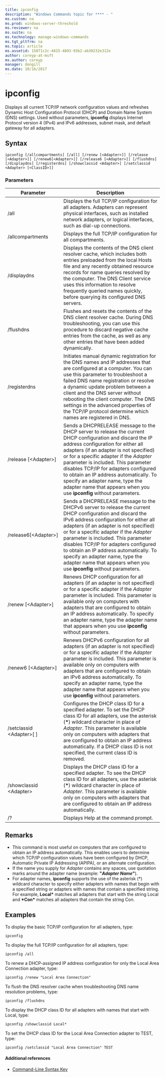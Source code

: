 ```yaml
---
title: ipconfig
description: "Windows Commands topic for **** - "
ms.custom: na
ms.prod: windows-server-threshold
ms.reviewer: na
ms.suite: na
ms.technology: manage-windows-commands
ms.tgt_pltfrm: na
ms.topic: article
ms.assetid: 15071c2c-4815-4893-93b2-ab30232e312e
author: coreyp-at-msft
ms.author: coreyp
manager: dongill
ms.date: 10/16/2017
---
```


# ipconfig



Displays all current TCP/IP network configuration values and refreshes Dynamic Host Configuration Protocol (DHCP) and Domain Name System (DNS) settings. Used without parameters, **ipconfig** displays Internet Protocol version 4 (IPv4) and IPv6 addresses, subnet mask, and default gateway for all adapters.

## Syntax

```
ipconfig [/allcompartments] [/all] [/renew [<Adapter>]] [/release [<Adapter>]] [/renew6[<Adapter>]] [/release6 [<Adapter>]] [/flushdns] [/displaydns] [/registerdns] [/showclassid <Adapter>] [/setclassid <Adapter> [<ClassID>]]
```

### Parameters

|Parameter|Description|
|---------|-----------|
|/all|Displays the full TCP/IP configuration for all adapters. Adapters can represent physical interfaces, such as installed network adapters, or logical interfaces, such as dial-up connections.|
|/allcompartments|Displays the full TCP/IP configuration for all compartments.|
|/displaydns|Displays the contents of the DNS client resolver cache, which includes both entries preloaded from the local Hosts file and any recently obtained resource records for name queries resolved by the computer. The DNS Client service uses this information to resolve frequently queried names quickly, before querying its configured DNS servers.|
|/flushdns|Flushes and resets the contents of the DNS client resolver cache. During DNS troubleshooting, you can use this procedure to discard negative cache entries from the cache, as well as any other entries that have been added dynamically.|
|/registerdns|Initiates manual dynamic registration for the DNS names and IP addresses that are configured at a computer. You can use this parameter to troubleshoot a failed DNS name registration or resolve a dynamic update problem between a client and the DNS server without rebooting the client computer. The DNS settings in the advanced properties of the TCP/IP protocol determine which names are registered in DNS.|
|/release [\<Adapter>]|Sends a DHCPRELEASE message to the DHCP server to release the current DHCP configuration and discard the IP address configuration for either all adapters (if an adapter is not specified) or for a specific adapter if the *Adapter* parameter is included. This parameter disables TCP/IP for adapters configured to obtain an IP address automatically. To specify an adapter name, type the adapter name that appears when you use **ipconfig** without parameters.|
|/release6[\<Adapter>]|Sends a DHCPRELEASE message to the DHCPv6 server to release the current DHCP configuration and discard the IPv6 address configuration for either all adapters (if an adapter is not specified) or for a specific adapter if the *Adapter* parameter is included. This parameter disables TCP/IP for adapters configured to obtain an IP address automatically. To specify an adapter name, type the adapter name that appears when you use **ipconfig** without parameters.|
|/renew [\<Adapter>]|Renews DHCP configuration for all adapters (if an adapter is not specified) or for a specific adapter if the *Adapter* parameter is included. This parameter is available only on computers with adapters that are configured to obtain an IP address automatically. To specify an adapter name, type the adapter name that appears when you use **ipconfig** without parameters.|
|/renew6 [\<Adapter>]|Renews DHCPv6 configuration for all adapters (if an adapter is not specified) or for a specific adapter if the *Adapter* parameter is included. This parameter is available only on computers with adapters that are configured to obtain an IPv6 address automatically. To specify an adapter name, type the adapter name that appears when you use **ipconfig** without parameters.|
|/setclassid \<Adapter>[ <ClassID>]|Configures the DHCP class ID for a specified adapter. To set the DHCP class ID for all adapters, use the asterisk (**&#42;**) wildcard character in place of *Adapter*. This parameter is available only on computers with adapters that are configured to obtain an IP address automatically. If a DHCP class ID is not specified, the current class ID is removed.|
|/showclassid \<Adapter>|Displays the DHCP class ID for a specified adapter. To see the DHCP class ID for all adapters, use the asterisk (**&#42;**) wildcard character in place of *Adapter*. This parameter is available only on computers with adapters that are configured to obtain an IP address automatically.|
|/?|Displays Help at the command prompt.|

## Remarks

-   This command is most useful on computers that are configured to obtain an IP address automatically. This enables users to determine which TCP/IP configuration values have been configured by DHCP, Automatic Private IP Addressing (APIPA), or an alternate configuration.
-   If the name you supply for *Adapter* contains any spaces, use quotation marks around the adapter name (example: **"***Adapter Name***"**).
-   For adapter names, **ipconfig** supports the use of the asterisk (*) wildcard character to specify either adapters with names that begin with a specified string or adapters with names that contain a specified string. For example, **Local\*** matches all adapters that start with the string Local and **\*Con\*** matches all adapters that contain the string Con.

## Examples

To display the basic TCP/IP configuration for all adapters, type:
```
ipconfig
```
To display the full TCP/IP configuration for all adapters, type:
```
ipconfig /all
```
To renew a DHCP-assigned IP address configuration for only the Local Area Connection adapter, type:
```
ipconfig /renew "Local Area Connection"
```
To flush the DNS resolver cache when troubleshooting DNS name resolution problems, type:
```
ipconfig /flushdns
```
To display the DHCP class ID for all adapters with names that start with Local, type:
```
ipconfig /showclassid Local*
```
To set the DHCP class ID for the Local Area Connection adapter to TEST, type:
```
ipconfig /setclassid "Local Area Connection" TEST
```

#### Additional references

-   [Command-Line Syntax Key](command-line-syntax-key.md)